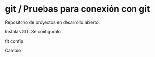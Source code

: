 # git / Pruebas para conexión con git
Repositorio de proyectos en desarrollo abierto.


Instalas GIT. Se configuralo

fit config 

Cambio